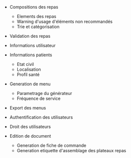 * Compositions des repas
  * Elements des repas
  * Warning d'usage d'éléments non recommandés
  * Trie et catégorisation

* Validation des repas

* Informations utilisateur

* Informations patients
  * Etat civil
  * Localisation
  * Profil santé 

* Generation de menu
  * Parametrage du générateur
  * Fréquence de service

* Export des menus

* Authentification des utilisateurs

* Droit des utilisateurs

* Edition de document
  * Generation de fiche de commande
  * Generation etiquette d'assemblage des plateaux repas

